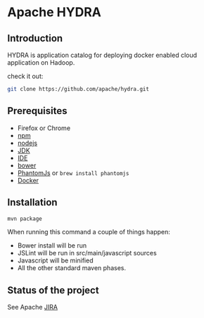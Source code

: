 # Apache HYDRA

## Introduction

HYDRA is application catalog for deploying docker enabled cloud
application on Hadoop.

check it out:

```bash
git clone https://github.com/apache/hydra.git
```

## Prerequisites
* Firefox or Chrome
* [npm](https://www.npmjs.org)
* [nodejs](http://nodejs.org)
* [JDK](http://www.oracle.com/technetwork/java/javaee/downloads/index.html)
* [IDE](http://www.jetbrains.com/)
* [bower](http://bower.io)
* [PhantomJs](http://phantomjs.org) or `brew install phantomjs`
* [Docker](http://docker.io)

## Installation

```bash
mvn package
```

When running this command a couple of things happen:
* Bower install will be run
* JSLint will be run in src/main/javascript sources
* Javascript will be minified
* All the other standard maven phases.

## Status of the project

See Apache [JIRA](http://issues.apache.org/jira/browse/HYDRA)


